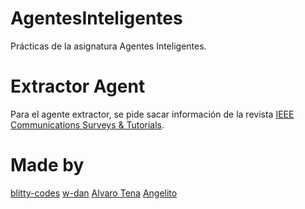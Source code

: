 # AgentesInteligentes
Prácticas de la asignatura Agentes Inteligentes.

# Extractor Agent
Para el agente extractor, se pide sacar información de la revista [IEEE Communications Surveys & Tutorials](https://ieeexplore.ieee.org/xpl/RecentIssue.jsp?punumber=9739).

# Made by

[blitty-codes](https://github.com/blitty-codes)
[w-dan](https://github.com/w-dan)
[Alvaro Tena](https://github.com/AlvaroTena)
[Angelito](https://github.com/LordMagra)
